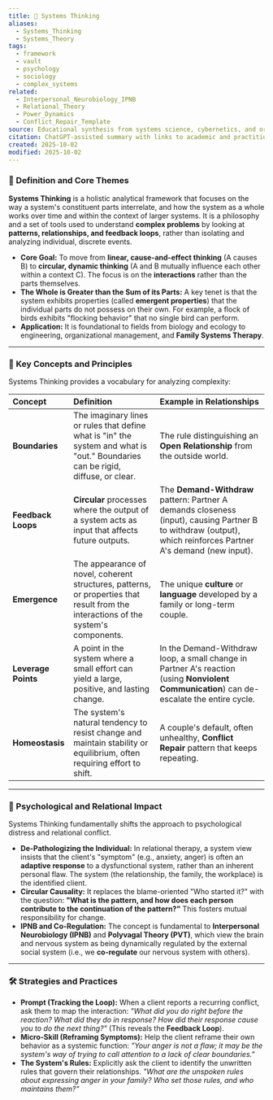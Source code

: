 ```yaml
---
title: 🔄 Systems Thinking
aliases:
  - Systems_Thinking
  - Systems_Theory
tags:
  - framework
  - vault
  - psychology
  - sociology
  - complex_systems
related:
  - Interpersonal_Neurobiology_IPNB
  - Relational_Theory
  - Power_Dynamics
  - Conflict_Repair_Template
source: Educational synthesis from systems science, cybernetics, and organizational development
citation: ChatGPT-assisted summary with links to academic and practitioner materials
created: 2025-10-02
modified: 2025-10-02
---
```

### 🧩 Definition and Core Themes

**Systems Thinking** is a holistic analytical framework that focuses on the way a system's constituent parts interrelate, and how the system as a whole works over time and within the context of larger systems. It is a philosophy and a set of tools used to understand **complex problems** by looking at **patterns, relationships, and feedback loops**, rather than isolating and analyzing individual, discrete events.

-   **Core Goal:** To move from **linear, cause-and-effect thinking** (A causes B) to **circular, dynamic thinking** (A and B mutually influence each other within a context C). The focus is on the **interactions** rather than the parts themselves.
-   **The Whole is Greater than the Sum of its Parts:** A key tenet is that the system exhibits properties (called **emergent properties**) that the individual parts do not possess on their own. For example, a flock of birds exhibits "flocking behavior" that no single bird can perform.
-   **Application:** It is foundational to fields from biology and ecology to engineering, organizational management, and **Family Systems Therapy**.

***

### 🌿 Key Concepts and Principles

Systems Thinking provides a vocabulary for analyzing complexity:

| Concept | Definition | Example in Relationships |
| :--- | :--- | :--- |
| **Boundaries** | The imaginary lines or rules that define what is "in" the system and what is "out." Boundaries can be rigid, diffuse, or clear. | The rule distinguishing an **Open Relationship** from the outside world. |
| **Feedback Loops** | **Circular** processes where the output of a system acts as input that affects future outputs. | The **Demand-Withdraw** pattern: Partner A demands closeness (input), causing Partner B to withdraw (output), which reinforces Partner A's demand (new input). |
| **Emergence** | The appearance of novel, coherent structures, patterns, or properties that result from the interactions of the system's components. | The unique **culture** or **language** developed by a family or long-term couple. |
| **Leverage Points** | A point in the system where a small effort can yield a large, positive, and lasting change. | In the Demand-Withdraw loop, a small change in Partner A's reaction (using **Nonviolent Communication**) can de-escalate the entire cycle. |
| **Homeostasis** | The system's natural tendency to resist change and maintain stability or equilibrium, often requiring effort to shift. | A couple's default, often unhealthy, **Conflict Repair** pattern that keeps repeating. |

***

### 🧠 Psychological and Relational Impact

Systems Thinking fundamentally shifts the approach to psychological distress and relational conflict.

-   **De-Pathologizing the Individual:** In relational therapy, a system view insists that the client's "symptom" (e.g., anxiety, anger) is often an **adaptive response** to a dysfunctional system, rather than an inherent personal flaw. The system (the relationship, the family, the workplace) is the identified client.
-   **Circular Causality:** It replaces the blame-oriented "Who started it?" with the question: **"What is the pattern, and how does each person contribute to the continuation of the pattern?"** This fosters mutual responsibility for change.
-   **IPNB and Co-Regulation:** The concept is fundamental to **Interpersonal Neurobiology (IPNB)** and **Polyvagal Theory (PVT)**, which view the brain and nervous system as being dynamically regulated by the external social system (i.e., we **co-regulate** our nervous system with others).

***

### 🛠️ Strategies and Practices

-   **Prompt (Tracking the Loop):** When a client reports a recurring conflict, ask them to map the interaction: *"What did you do right before the reaction? What did they do in response? How did their response cause you to do the next thing?"* (This reveals the **Feedback Loop**).
-   **Micro-Skill (Reframing Symptoms):** Help the client reframe their own behavior as a systemic function: *"Your anger is not a flaw; it may be the system's way of trying to call attention to a lack of clear boundaries."*
-   **The System's Rules:** Explicitly ask the client to identify the unwritten rules that govern their relationships. *"What are the unspoken rules about expressing anger in your family? Who set those rules, and who maintains them?"*